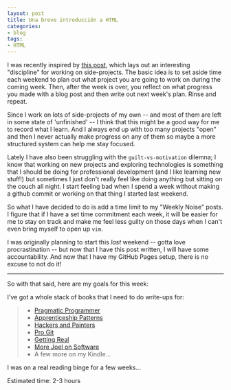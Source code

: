 ```yaml
---
layout: post
title: Una breve introducción a HTML
categories:
- blog
tags:
- HTML
---
```

I was recently inspired by [this post](http://techblog.ironfroggy.com/2010/10/weekly-noise-quiet-before-storm.html), which lays out an interesting "discipline" for
working on side-projects.  The basic idea is to set aside time each weekend to plan out what project you are going to work on during the coming week.  Then, after the
week is over, you reflect on what progress you made with a blog post and then write out next week's plan. Rinse and repeat.

Since I work on lots of side-projects of my own -- and most of them are left in some state of 'unfinished' -- I think that this might be a good way for me to record what
I learn.  And I always end up with too many projects "open" and then I never actually make progress on any of them so maybe a more structured system can help me stay
focused.

Lately I have also been struggling with the `guilt-vs-motivation` dilemna; I know that working on new projects and exploring technologies is something that I
should be doing for professional development (and I like learning new stuff!) but sometimes I just don't really feel like doing anything but sitting on the couch all
night.  I start feeling bad when I spend a week without making a github commit or working on that thing I started last weekend.  

So what I have decided to do is add a
time limit to my "Weekly Noise" posts.  I figure that if I have a set time commitment each week, it will be easier for me to stay on track and make me feel less guilty
on those days when I can't even bring myself to open up `vim`.

I was originally planning to start this *last* weekend -- gotta love procrastination -- but now that I have this post written, I will have some accountability.  And now
that I have my GitHub Pages setup, there is no excuse to not do it!

---

So with that said, here are my goals for this week:

I've got a whole stack of books that I need to do write-ups for:

>* [Pragmatic Programmer](http://www.pragprog.com/the-pragmatic-programmer)
>* [Apprenticeship Patterns](http://apprenticeship-patterns.labs.oreilly.com/)
>* [Hackers and Painters](http://oreilly.com/catalog/9780596006624/)
>* [Pro Git](http://progit.org/book/)
>* [Getting Real](http://gettingreal.37signals.com/toc.php)
>* [More Joel on Software](http://www.amazon.com/More-Joel-Software-Occasionally-Developers/dp/1430209879)
>* A few more on my Kindle...

I was on a real reading binge for a few weeks...

Estimated time: 2-3 hours
